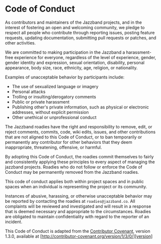 # Code of Conduct

As contributors and maintainers of the Jazzband projects, and in the interest of
fostering an open and welcoming community, we pledge to respect all people who
contribute through reporting issues, posting feature requests, updating documentation,
submitting pull requests or patches, and other activities.

We are committed to making participation in the Jazzband a harassment-free experience
for everyone, regardless of the level of experience, gender, gender identity and
expression, sexual orientation, disability, personal appearance, body size, race,
ethnicity, age, religion, or nationality.

Examples of unacceptable behavior by participants include:

- The use of sexualized language or imagery
- Personal attacks
- Trolling or insulting/derogatory comments
- Public or private harassment
- Publishing other's private information, such as physical or electronic addresses,
  without explicit permission
- Other unethical or unprofessional conduct

The Jazzband roadies have the right and responsibility to remove, edit, or reject
comments, commits, code, wiki edits, issues, and other contributions that are not
aligned to this Code of Conduct, or to ban temporarily or permanently any contributor
for other behaviors that they deem inappropriate, threatening, offensive, or harmful.

By adopting this Code of Conduct, the roadies commit themselves to fairly and
consistently applying these principles to every aspect of managing the jazzband
projects. Roadies who do not follow or enforce the Code of Conduct may be permanently
removed from the Jazzband roadies.

This code of conduct applies both within project spaces and in public spaces when an
individual is representing the project or its community.

Instances of abusive, harassing, or otherwise unacceptable behavior may be reported by
contacting the roadies at `roadies@jazzband.co`. All complaints will be reviewed and
investigated and will result in a response that is deemed necessary and appropriate to
the circumstances. Roadies are obligated to maintain confidentiality with regard to the
reporter of an incident.

This Code of Conduct is adapted from the [Contributor Covenant][homepage], version
1.3.0, available at [http://contributor-covenant.org/version/1/3/0/][version]

[homepage]: http://contributor-covenant.org
[version]: http://contributor-covenant.org/version/1/3/0/
